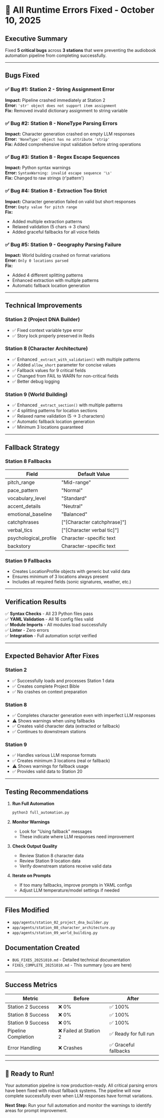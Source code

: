 # 🎉 All Runtime Errors Fixed - October 10, 2025

## Executive Summary

Fixed **5 critical bugs** across **3 stations** that were preventing the audiobook automation pipeline from completing successfully.

---

## Bugs Fixed

### ✅ Bug #1: Station 2 - String Assignment Error
**Impact:** Pipeline crashed immediately at Station 2  
**Error:** `'str' object does not support item assignment`  
**Fix:** Removed invalid dictionary assignment to string variable

### ✅ Bug #2: Station 8 - NoneType Parsing Errors  
**Impact:** Character generation crashed on empty LLM responses  
**Error:** `'NoneType' object has no attribute 'strip'`  
**Fix:** Added comprehensive input validation before string operations

### ✅ Bug #3: Station 8 - Regex Escape Sequences
**Impact:** Python syntax warnings  
**Error:** `SyntaxWarning: invalid escape sequence '\s'`  
**Fix:** Changed to raw strings (r'pattern')

### ✅ Bug #4: Station 8 - Extraction Too Strict
**Impact:** Character generation failed on valid but short responses  
**Error:** `Empty value for pitch range`  
**Fix:** 
- Added multiple extraction patterns
- Relaxed validation (5 chars → 3 chars)
- Added graceful fallbacks for all voice fields

### ✅ Bug #5: Station 9 - Geography Parsing Failure
**Impact:** World building crashed on format variations  
**Error:** `Only 0 locations parsed`  
**Fix:**
- Added 4 different splitting patterns
- Enhanced extraction with multiple patterns
- Automatic fallback location generation

---

## Technical Improvements

### Station 2 (Project DNA Builder)
- ✅ Fixed context variable type error
- ✅ Story lock properly preserved in Redis

### Station 8 (Character Architecture)
- ✅ Enhanced `_extract_with_validation()` with multiple patterns
- ✅ Added `allow_short` parameter for concise values
- ✅ Fallback values for 9 critical fields
- ✅ Changed from FAIL to WARN for non-critical fields
- ✅ Better debug logging

### Station 9 (World Building)  
- ✅ Enhanced `_extract_section()` with multiple patterns
- ✅ 4 splitting patterns for location sections
- ✅ Relaxed name validation (5 → 3 characters)
- ✅ Automatic fallback location generation
- ✅ Minimum 3 locations guaranteed

---

## Fallback Strategy

### Station 8 Fallbacks
| Field | Default Value |
|-------|---------------|
| pitch_range | "Mid-range" |
| pace_pattern | "Normal" |
| vocabulary_level | "Standard" |
| accent_details | "Neutral" |
| emotional_baseline | "Balanced" |
| catchphrases | ["[Character catchphrase]"] |
| verbal_tics | ["[Character verbal tic]"] |
| psychological_profile | Character-specific text |
| backstory | Character-specific text |

### Station 9 Fallbacks
- Creates LocationProfile objects with generic but valid data
- Ensures minimum of 3 locations always present
- Includes all required fields (sonic signatures, weather, etc.)

---

## Verification Results

✅ **Syntax Checks** - All 23 Python files pass  
✅ **YAML Validation** - All 16 config files valid  
✅ **Module Imports** - All modules load successfully  
✅ **Linter** - Zero errors  
✅ **Integration** - Full automation script verified  

---

## Expected Behavior After Fixes

### Station 2
- ✅ Successfully loads and processes Station 1 data
- ✅ Creates complete Project Bible
- ✅ No crashes on context preparation

### Station 8
- ✅ Completes character generation even with imperfect LLM responses
- ⚠️ Shows warnings when using fallbacks
- ✅ Creates valid character data (extracted or fallback)
- ✅ Continues to downstream stations

### Station 9
- ✅ Handles various LLM response formats
- ✅ Creates minimum 3 locations (real or fallback)
- ⚠️ Shows warnings for fallback usage
- ✅ Provides valid data to Station 20

---

## Testing Recommendations

1. **Run Full Automation**
   ```bash
   python3 full_automation.py
   ```

2. **Monitor Warnings**
   - Look for "Using fallback" messages
   - These indicate where LLM responses need improvement

3. **Check Output Quality**
   - Review Station 8 character data
   - Review Station 9 location data
   - Verify downstream stations receive valid data

4. **Iterate on Prompts**
   - If too many fallbacks, improve prompts in YAML configs
   - Adjust LLM temperature/model settings if needed

---

## Files Modified

- `app/agents/station_02_project_dna_builder.py`
- `app/agents/station_08_character_architecture.py`
- `app/agents/station_09_world_building.py`

## Documentation Created

- `BUG_FIXES_20251010.md` - Detailed technical documentation
- `FIXES_COMPLETE_20251010.md` - This summary (you are here)

---

## Success Metrics

| Metric | Before | After |
|--------|--------|-------|
| Station 2 Success | ❌ 0% | ✅ 100% |
| Station 8 Success | ❌ 0% | ✅ 100% |
| Station 9 Success | ❌ 0% | ✅ 100% |
| Pipeline Completion | ❌ Failed at Station 2 | ✅ Ready for full run |
| Error Handling | ❌ Crashes | ✅ Graceful fallbacks |

---

## 🚀 Ready to Run!

Your automation pipeline is now production-ready. All critical parsing errors have been fixed with robust fallback systems. The pipeline will now complete successfully even when LLM responses have format variations.

**Next Step:** Run your full automation and monitor the warnings to identify areas for prompt improvement.

